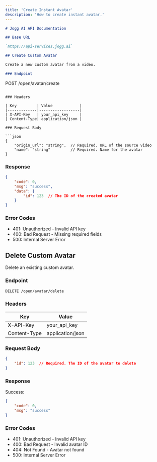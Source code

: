 ```yaml
---
title: 'Create Instant Avatar'
description: 'How to create instant avatar.'
---
```


```markdown
# Jogg AI API Documentation

## Base URL

`https://api-services.jogg.ai`

## Create Custom Avatar

Create a new custom avatar from a video.

### Endpoint

```
POST /open/avatar/create
```

### Headers

| Key         | Value            |
|-------------|------------------|
| X-API-Key   | your_api_key     |
| Content-Type| application/json |

### Request Body

```json
{
    "origin_url": "string",  // Required. URL of the source video
    "name": "string"         // Required. Name for the avatar
}
```

### Response

```json
{
    "code": 0,
    "msg": "success",
    "data": {
        "id": 123  // The ID of the created avatar
    }
}
```

### Error Codes

- 401: Unauthorized - Invalid API key
- 400: Bad Request - Missing required fields
- 500: Internal Server Error

## Delete Custom Avatar

Delete an existing custom avatar.

### Endpoint

```
DELETE /open/avatar/delete
```

### Headers

| Key         | Value            |
|-------------|------------------|
| X-API-Key   | your_api_key     |
| Content-Type| application/json |

### Request Body

```json
{
    "id": 123  // Required. The ID of the avatar to delete
}
```

### Response

Success:
```json
{
    "code": 0,
    "msg": "success"
}
```

### Error Codes

- 401: Unauthorized - Invalid API key
- 400: Bad Request - Invalid avatar ID
- 404: Not Found - Avatar not found
- 500: Internal Server Error